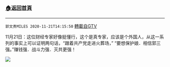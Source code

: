 ﻿###  [:house:返回首頁](https://github.com/ourhimalayas/txt)
---

`郭文贵MILES 2020-11-21T14:15:50` [轉載自GTV](https://gtv.org/web/#/UserInfo/5e596957357cc612d35a8044)

 11月21日：这位财经专家好像挺懂行，这个是真专家，应该是个外国人，从这一系列的事实上可以证明两句话，“跟着共产党走进火葬场，” “要想保护娘．相信郭三强。”赚钱强．战斗力强．灭共更强！

![](https://filegroup.gtv.org/cdn-cgi/image/width=600/https://filegroup.gtv.org/group4/default/20201121/14/15/0/629fe378eba505f9a8a13c6588cd2c05.jpg)
